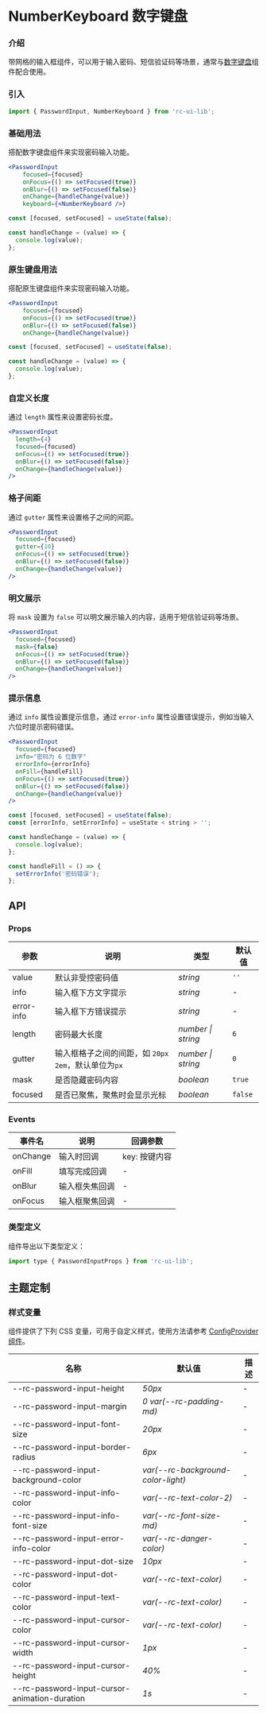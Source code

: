 # NumberKeyboard 数字键盘

### 介绍

带网格的输入框组件，可以用于输入密码、短信验证码等场景，通常与[数字键盘](#/zh-CN/number-keyboard)组件配合使用。

### 引入

```js
import { PasswordInput, NumberKeyboard } from 'rc-ui-lib';
```

### 基础用法

搭配数字键盘组件来实现密码输入功能。

```jsx
<PasswordInput
    focused={focused}
    onFocus={() => setFocused(true)}
    onBlur={() => setFocused(false)}
    onChange={handleChange(value)}
    keyboard={<NumberKeyboard />}
```

```js
const [focused, setFocused] = useState(false);

const handleChange = (value) => {
  console.log(value);
};
```

### 原生键盘用法

搭配原生键盘组件来实现密码输入功能。

```jsx
<PasswordInput
    focused={focused}
    onFocus={() => setFocused(true)}
    onBlur={() => setFocused(false)}
    onChange={handleChange(value)}
```

```js
const [focused, setFocused] = useState(false);

const handleChange = (value) => {
  console.log(value);
};
```

### 自定义长度

通过 `length` 属性来设置密码长度。

```jsx
<PasswordInput
  length={4}
  focused={focused}
  onFocus={() => setFocused(true)}
  onBlur={() => setFocused(false)}
  onChange={handleChange(value)}
/>
```

### 格子间距

通过 `gutter` 属性来设置格子之间的间距。

```jsx
<PasswordInput
  focused={focused}
  gutter={10}
  onFocus={() => setFocused(true)}
  onBlur={() => setFocused(false)}
  onChange={handleChange(value)}
/>
```

### 明文展示

将 `mask` 设置为 `false` 可以明文展示输入的内容，适用于短信验证码等场景。

```jsx
<PasswordInput
  focused={focused}
  mask={false}
  onFocus={() => setFocused(true)}
  onBlur={() => setFocused(false)}
  onChange={handleChange(value)}
/>
```

### 提示信息

通过 `info` 属性设置提示信息，通过 `error-info` 属性设置错误提示，例如当输入六位时提示密码错误。

```jsx
<PasswordInput
  focused={focused}
  info="密码为 6 位数字"
  errorInfo={errorInfo}
  onFill={handleFill}
  onFocus={() => setFocused(true)}
  onBlur={() => setFocused(false)}
  onChange={handleChange(value)}
/>
```

```js
const [focused, setFocused] = useState(false);
const [errorInfo, setErrorInfo] = useState < string > '';

const handleChange = (value) => {
  console.log(value);
};

const handleFill = () => {
  setErrorInfo('密码错误');
};
```

## API

### Props

| 参数 | 说明 | 类型 | 默认值 |
| --- | --- | --- | --- |
| value | 默认非受控密码值 | _string_ | `''` |
| info | 输入框下方文字提示 | _string_ | - |
| error-info | 输入框下方错误提示 | _string_ | - |
| length | 密码最大长度 | _number \| string_ | `6` |
| gutter | 输入框格子之间的间距，如 `20px` `2em`，默认单位为`px` | _number \| string_ | `0` |
| mask | 是否隐藏密码内容 | _boolean_ | `true` |
| focused | 是否已聚焦，聚焦时会显示光标 | _boolean_ | `false` |

### Events

| 事件名   | 说明           | 回调参数      |
| -------- | -------------- | ------------- |
| onChange | 输入时回调     | key: 按键内容 |
| onFill   | 填写完成回调   | -             |
| onBlur   | 输入框失焦回调 | -             |
| onFocus  | 输入框聚焦回调 | -             |

### 类型定义

组件导出以下类型定义：

```js
import type { PasswordInputProps } from 'rc-ui-lib';
```

## 主题定制

### 样式变量

组件提供了下列 CSS 变量，可用于自定义样式，使用方法请参考 [ConfigProvider 组件](#/zh-CN/config-provider)。

| 名称                                          | 默认值                             | 描述 |
| --------------------------------------------- | ---------------------------------- | ---- |
| --rc-password-input-height                    | _50px_                             | -    |
| --rc-password-input-margin                    | _0 var(--rc-padding-md)_           | -    |
| --rc-password-input-font-size                 | _20px_                             | -    |
| --rc-password-input-border-radius             | _6px_                              | -    |
| --rc-password-input-background-color          | _var(--rc-background-color-light)_ | -    |
| --rc-password-input-info-color                | _var(--rc-text-color-2)_           | -    |
| --rc-password-input-info-font-size            | _var(--rc-font-size-md)_           | -    |
| --rc-password-input-error-info-color          | _var(--rc-danger-color)_           | -    |
| --rc-password-input-dot-size                  | _10px_                             | -    |
| --rc-password-input-dot-color                 | _var(--rc-text-color)_             | -    |
| --rc-password-input-text-color                | _var(--rc-text-color)_             | -    |
| --rc-password-input-cursor-color              | _var(--rc-text-color)_             | -    |
| --rc-password-input-cursor-width              | _1px_                              | -    |
| --rc-password-input-cursor-height             | _40%_                              | -    |
| --rc-password-input-cursor-animation-duration | _1s_                               | -    |
